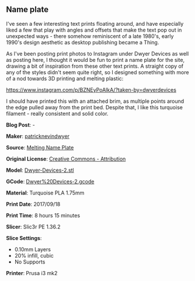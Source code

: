 ## Name plate

I've seen a few interesting text prints floating around, and have especially liked a few that play
with angles and offsets that make the text pop out in unexpected ways - there somehow reminiscent of
a late 1980's, early 1990's design aesthetic as desktop publishing became a Thing.

As I've been posting print photos to Instagram under Dwyer Devices as well as posting here, I thought
it would be fun to print a name plate for the site, drawing a bit of inspiration from these other text
prints. A straight copy of any of the styles didn't seem quite right, so I designed something with more
of a nod towards 3D printing and melting plastic:

https://www.instagram.com/p/BZNEyPoAlkA/?taken-by=dwyerdevices

I should have printed this with an attached brim, as multiple points around the edge pulled away
from the print bed. Despite that, I like this turquoise filament - really consistent and solid color.

**Blog Post**: -

**Maker**: [patricknevindwyer](https://www.thingiverse.com/patricknevindwyer)

**Source**: [Melting Name Plate](https://www.thingiverse.com/thing:2541654)

**Original License**: [Creative Commons - Attribution](http://creativecommons.org/licenses/by/3.0/)

**Model**: [Dwyer-Devices-2.stl](https://www.thingiverse.com/download:4121845)

**GCode**: [Dwyer%20Devices-2.gcode](https://github.com/dwyerdevices/prints/blob/master/2017/09/name%20plate/Dwyer%20Devices-2.gcode)

**Material**: Turquoise PLA 1.75mm

**Print Date**: 2017/09/18

**Print Time**: 8 hours 15 minutes

**Slicer**: Slic3r PE 1.36.2

**Slice Settings**:

 - 0.10mm Layers
 - 20% infill, cubic
 - No Supports

**Printer**: Prusa i3 mk2